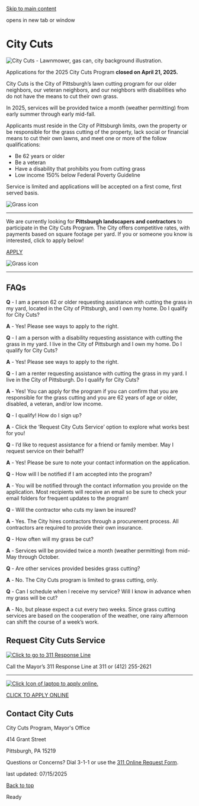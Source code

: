 [Skip to main content](https://www.pittsburghpa.gov/Resident-Services/Community-Programming/City-Cuts#main-content)

opens in new tab or window

# City Cuts

![City Cuts - Lawnmower, gas can, city background illustration.](https://www.pittsburghpa.gov/files/assets/city/v/1/mayor/images/city-cuts/scene.png?w=1320&h=500)

Applications for the 2025 City Cuts Program **closed on April 21, 2025.**

City Cuts is the City of Pittsburgh’s lawn cutting program for our older neighbors, our veteran neighbors, and our neighbors with disabilities who do not have the means to cut their own grass.

In 2025, services will be provided twice a month (weather permitting) from early summer through early mid-fall.

Applicants must reside in the City of Pittsburgh limits, own the property or be responsible for the grass cutting of the property, lack social or financial means to cut their own lawns, and meet one or more of the follow qualifications:

- Be 62 years or older
- Be a veteran
- Have a disability that prohibits you from cutting grass
- Low income 150% below Federal Poverty Guideline

Service is limited and applications will be accepted on a first come, first served basis.

![Grass icon](https://www.pittsburghpa.gov/files/assets/city/v/1/mayor/images/city-cuts/loader.png?w=75&h=61)

* * *

We are currently looking for **Pittsburgh landscapers and contractors** to participate in the City Cuts Program. The City offers competitive rates, with payments based on square footage per yard. If you or someone you know is interested, click to apply below!

[APPLY](https://procurement.opengov.com/portal/pittsburghpa/projects/131064)

![Grass icon](https://www.pittsburghpa.gov/files/assets/city/v/1/mayor/images/city-cuts/loader.png?w=75&h=61)

* * *

## FAQs

**Q** - I am a person 62 or older requesting assistance with cutting the grass in my yard, located in the City of Pittsburgh, and I own my home. Do I qualify for City Cuts?

**A** - Yes! Please see ways to apply to the right.

**Q** - I am a person with a disability requesting assistance with cutting the grass in my yard. I live in the City of Pittsburgh and I own my home. Do I qualify for City Cuts?

**A** - Yes! Please see ways to apply to the right.

**Q** - I am a renter requesting assistance with cutting the grass in my yard. I live in the City of Pittsburgh. Do I qualify for City Cuts?

**A** - Yes! You can apply for the program if you can confirm that you are responsible for the grass cutting and you are 62 years of age or older, disabled, a veteran, and/or low income.

**Q** - I qualify! How do I sign up?

**A** \- Click the ‘Request City Cuts Service’ option to explore what works best for you!

**Q** - I’d like to request assistance for a friend or family member. May I request service on their behalf?

**A** - Yes! Please be sure to note your contact information on the application.

**Q** - How will I be notified if I am accepted into the program?

**A** - You will be notified through the contact information you provide on the application. Most recipients will receive an email so be sure to check your email folders for frequent updates to the program!

**Q** - Will the contractor who cuts my lawn be insured?

**A** - Yes. The City hires contractors through a procurement process. All contractors are required to provide their own insurance.

**Q** - How often will my grass be cut?

**A** - Services will be provided twice a month (weather permitting) from mid-May through October.

**Q** \- Are other services provided besides grass cutting?

**A** - No. The City Cuts program is limited to grass cutting, only.

**Q** - Can I schedule when I receive my service? Will I know in advance when my grass will be cut?

**A** - No, but please expect a cut every two weeks. Since grass cutting services are based on the cooperation of the weather, one rainy afternoon can shift the course of a week’s work.

## Request City Cuts Service

[![Click to go to 311 Response Line](https://www.pittsburghpa.gov/files/assets/city/v/1/mayor/images/city-cuts/311.png?w=201&h=150)](https://pittsburghpa.my.site.com/311)

Call the Mayor’s 311 Response Line at 311 or (412) 255-2621

* * *

[![Click Icon of laptop to apply online.](https://www.pittsburghpa.gov/files/assets/city/v/1/mayor/images/city-cuts/screens.png?w=201&h=150)](https://arcg.is/1Karfa0)

[CLICK TO APPLY ONLINE](https://arcg.is/1Karfa0)

## Contact City Cuts

City Cuts Program, Mayor's Office

414 Grant Street

Pittsburgh, PA 15219

Questions or Concerns? Dial 3-1-1 or use the [311 Online Request Form](https://pittsburghpa.my.site.com/311/).

last updated: 07/15/2025

[Back to top](https://www.pittsburghpa.gov/Resident-Services/Community-Programming/City-Cuts#body-top)

Ready

